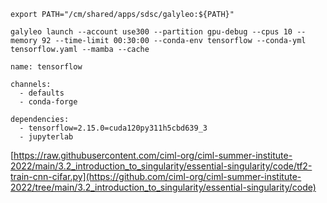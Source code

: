 
```
export PATH="/cm/shared/apps/sdsc/galyleo:${PATH}"
```

```
galyleo launch --account use300 --partition gpu-debug --cpus 10 --memory 92 --time-limit 00:30:00 --conda-env tensorflow --conda-yml tensorflow.yaml --mamba --cache
```

```
name: tensorflow

channels:
  - defaults
  - conda-forge

dependencies:
  - tensorflow=2.15.0=cuda120py311h5cbd639_3
  - jupyterlab
```


[https://raw.githubusercontent.com/ciml-org/ciml-summer-institute-2022/main/3.2_introduction_to_singularity/essential-singularity/code/tf2-train-cnn-cifar.py](https://github.com/ciml-org/ciml-summer-institute-2022/tree/main/3.2_introduction_to_singularity/essential-singularity/code)
